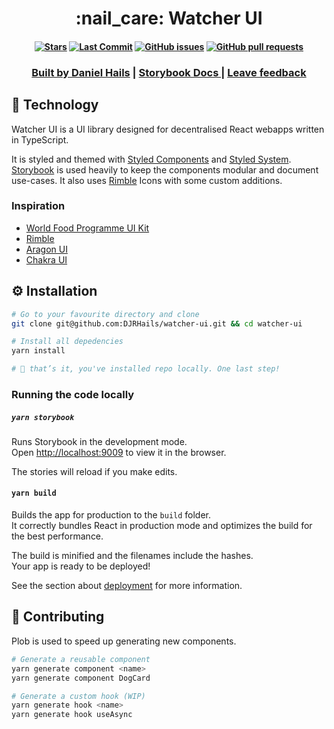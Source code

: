 <h1 align="center">
  :nail_care: <strong>Watcher </strong> UI
</h1>

<h4 align="center">

[![Stars](https://img.shields.io/github/stars/DJRHails/watcher-ui.svg?style=plasticr)](https://github.com/DJRHails/watcher-ui/stargazers)
[![Last Commit](https://img.shields.io/github/last-commit/DJRHails/watcher-ui.svg?style=plasticr)](https://github.com/DJRHails/watcher-ui/commits/master)
[![GitHub issues](https://img.shields.io/github/issues-raw/DJRHails/watcher-ui?style=flat)](https://github.com/DJRHails/watcher-ui/issues)
[![GitHub pull requests](https://img.shields.io/github/issues-pr/DJRHails/watcher-ui)](https://github.com/DJRHails/watcher-ui/pulls)
</h4>

<h3 align="center">
  <a href="https://hails.info/">Built by Daniel Hails</a> |
  <a href="https://djrhails.github.io/watcher-ui/"> Storybook Docs </a> |
  <a href="https://github.com/DJRHails/watcher-ui/issues/new">Leave feedback</a>
</h3>

## :wrench: Technology

Watcher UI is a UI library designed for decentralised React webapps written in TypeScript.

It is styled and themed with [Styled Components] and [Styled System]. [Storybook] is used heavily to keep the components modular and document use-cases.
It also uses [Rimble] Icons with some custom additions.

### Inspiration
- [World Food Programme UI Kit] 
- [Rimble]
- [Aragon UI]
- [Chakra UI]

[Styled Components]:https://github.com/styled-components/styled-components
[Styled System]:https://https://styled-system.com/
[Reflexbox]:https://rebassjs.org/reflexbox/
[Storybook]:https://storybook.js.org/
[Rimble]:https://rimble.consensys.design/
[World Food Programme UI Kit]:https://github.com/wfp/ui/tree/next
[Aragon UI]:https://github.com/aragon/aragon-ui
[Chakra UI]: https://chakra-ui.com/

## :gear: Installation

```sh
# Go to your favourite directory and clone
git clone git@github.com:DJRHails/watcher-ui.git && cd watcher-ui

# Install all depedencies
yarn install

# 🎉 that’s it, you've installed repo locally. One last step!
```

### Running the code locally

##### `yarn storybook`

Runs Storybook in the development mode.<br />
Open [http://localhost:9009](http://localhost:9009) to view it in the browser.

The stories will reload if you make edits.

#### `yarn build`

Builds the app for production to the `build` folder.<br />
It correctly bundles React in production mode and optimizes the build for the best performance.

The build is minified and the filenames include the hashes.<br />
Your app is ready to be deployed!

See the section about [deployment](https://facebook.github.io/create-react-app/docs/deployment) for more information.

## :wave: Contributing

Plob is used to speed up generating new components.

```bash
# Generate a reusable component
yarn generate component <name>
yarn generate component DogCard

# Generate a custom hook (WIP)
yarn generate hook <name>
yarn generate hook useAsync
```
